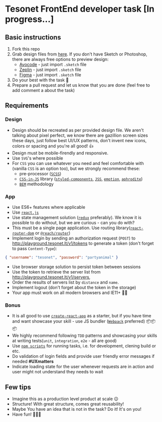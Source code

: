 # Tesonet FrontEnd developer task [In progress...]

## Basic instructions

1. Fork this repo
1. Grab design files from [here](https://www.dropbox.com/sh/ql709t4h1ksl8jn/AACaARTQ9wUkpRNj07w2uHRka?dl=0).
   If you don't have Sketch or Photoshop, there are always free options to preview design:
   - [Avocode](https://avocode.com/) - just import `.sketch` file
   - [Zeplin](https://zeplin.io/) - just import `.sketch` file
   - [Figma](https://www.figma.com/) - just import `.sketch` file
1. Do your best with the task 💪
1. Prepare a pull request and let us know that you are done (feel free to add comment a about the task)

## Requirements

### Design

- Design should be recreated as per provided design file. We aren't talking about pixel perfect, we know there are gazillion screen sizes these days, just follow best UI/UX patterns, don't invent new icons, colors or spacing and you're all good! 👍
- Design must be mobile-firendly and responsive.
- Use `SVG`'s where possible
- For `CSS` you can use whatever you need and feel comfortable with (vanilla `CSS` is an option too), but we strongly recommend these:
  - pre-processor ([`SCSS`](https://sass-lang.com/))
  - [`CSS-in-JS`](https://reactjs.org/docs/faq-styling.html#what-is-css-in-js) library ([`styled-components`](https://www.styled-components.com/), [`JSS`](https://cssinjs.org/), [`emotion`](https://github.com/emotion-js/emotion), [`aphrodite`](https://github.com/Khan/aphrodite))
  - [`BEM`](http://getbem.com/introduction/) methodology

### App

- Use ES6+ features where applicable
- Use [`react.js`](https://reactjs.org/)
- Use state management solution ([`redux`](https://redux.js.org/) preferably). We know it is possible to do without, but we are curious - can you do with?
- This must be a single page application. Use routing library([`react-router-dom`](https://www.npmjs.com/package/react-router-dom) or [`@reach/router`](https://reach.tech/router))
- Implement login by sending an authorization request (`POST`) to http://playground.tesonet.lt/v1/tokens to generate a token (don't forget to pass `Content-Type`):

```json
{ "username": "tesonet", "password": "partyanimal" }
```

- Use browser storage solution to persist token between sessions
- Use the token to retrieve the server list from http://playground.tesonet.lt/v1/servers,
- Order the results of servers list by `distance` and `name`.
- Implement logout (don't forget about the token in the storage)
- Your app must work on all modern browsers and IE11+ 🐢🤷

### Bonus

- It is all good to use [`create-react-app`](https://github.com/facebook/create-react-app) as a starter, but if you have time and want showcase your skill - use JS bundler ([`Webpack`](https://webpack.js.org/) preferred) 📦📦📦
- We highly recommend following `TDD` patterns and showcasing your skills at writing tests(`unit`, `integration`, `e2e` - all are good)
- Use [`npm scripts`](https://docs.npmjs.com/misc/scripts) for running tasks, i.e. for development, clening build or etc.
- Do validation of login fields and provide user friendly error messages if needed **#UXmatters**
- Indicate loading state for the user whenever requests are in action and user might not understand they needs to wait

## Few tips

- Imagine this as a production level product at scale 😉
- Structure! With great structure, comes great reusability!
- Maybe You have an idea that is not in the task? Do it! It's on you!
- Have fun! 🎉🎉🎉
